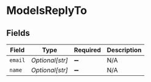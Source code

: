 # ModelsReplyTo


## Fields

| Field              | Type               | Required           | Description        |
| ------------------ | ------------------ | ------------------ | ------------------ |
| `email`            | *Optional[str]*    | :heavy_minus_sign: | N/A                |
| `name`             | *Optional[str]*    | :heavy_minus_sign: | N/A                |